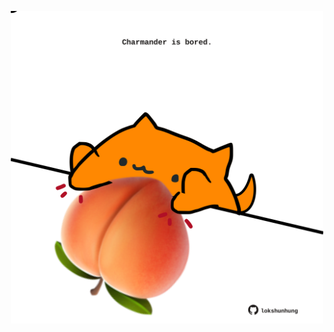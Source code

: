 <!-- built at 02/06/2023, 20:00:55 UTC -->
<p align="center">
  <img width="500" height="500" src="./ReadmeImage.svg">
</p>
